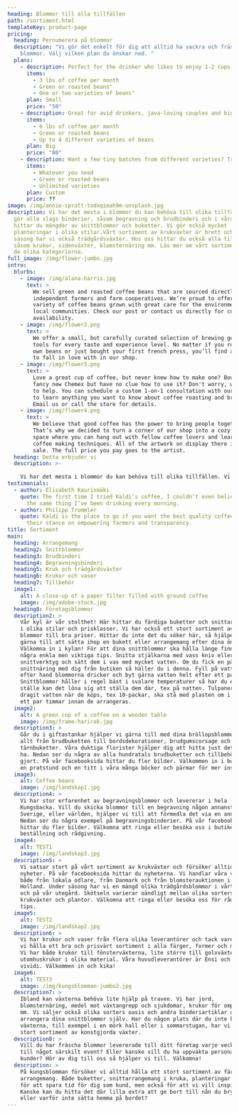 ```yaml
---
heading: Blommor till alla tillfällen
path: /sortiment.html
templateKey: product-page
pricing:
  heading: Pernumerera på blommor
  description: "Vi gör det enkelt för dig att alltid ha vackra och fräscha
    blommor. Välj vilken plan du önskar ned. "
  plans:
    - description: Perfect for the drinker who likes to enjoy 1-2 cups per day.
      items:
        - 3 lbs of coffee per month
        - Green or roasted beans"
        - One or two varieties of beans"
      plan: Small
      price: "50"
    - description: Great for avid drinkers, java-loving couples and bigger crowds
      items:
        - 6 lbs of coffee per month
        - Green or roasted beans
        - Up to 4 different varieties of beans
      plan: Big
      price: "80"
    - description: Want a few tiny batches from different varieties? Try our custom plan
      items:
        - Whatever you need
        - Green or roasted beans
        - Unlimited varieties
      plan: Custom
      price: ??
image: /img/annie-spratt-todxqieah9m-unsplash.jpg
description: Vi har det mesta i blommor du kan behöva till olika tillfällen. Vi
  gör alla slags binderier, såsom begravning och brudbinderi och i våra kylar
  hittar du mängder av snittblommor och buketter. Vi gör också mycket
  planteringar i olika stilar.Vårt sortiment av krukväxter är brett och vid
  säsong har vi också trädgårdsväxter. Hos oss hittar du också alla tillbehör
  såsom krukor, sidenväxter, blomsternäring mm. Läs mer om vårt sortiment under
  de olika kategorierna.
full_image: /img/flower-jumbo.jpg
intro:
  blurbs:
    - image: /img/alana-harris.jpg
      text: >
        We sell green and roasted coffee beans that are sourced directly from
        independent farmers and farm cooperatives. We’re proud to offer a
        variety of coffee beans grown with great care for the environment and
        local communities. Check our post or contact us directly for current
        availability.
    - image: /img/flower2.png
      text: >
        We offer a small, but carefully curated selection of brewing gear and
        tools for every taste and experience level. No matter if you roast your
        own beans or just bought your first french press, you’ll find a gadget
        to fall in love with in our shop.
    - image: /img/flower3.png
      text: >
        Love a great cup of coffee, but never knew how to make one? Bought a
        fancy new Chemex but have no clue how to use it? Don't worry, we’re here
        to help. You can schedule a custom 1-on-1 consultation with our baristas
        to learn anything you want to know about coffee roasting and brewing.
        Email us or call the store for details.
    - image: /img/flower4.png
      text: >
        We believe that good coffee has the power to bring people together.
        That’s why we decided to turn a corner of our shop into a cozy meeting
        space where you can hang out with fellow coffee lovers and learn about
        coffee making techniques. All of the artwork on display there is for
        sale. The full price you pay goes to the artist.
  heading: Detta erbjuder vi
  description: >-
    
    Vi har det mesta i blommor du kan behöva till olika tillfällen. Vi gör alla slags binderier, såsom begravning och brudbinderi och i våra kylar hittar du mängder av snittblommor och buketter.. Vi gör också mycket planteringar i olika stilar.Vårt sortiment av krukväxter är brett och vid säsong har vi också trädgårdsväxter. Hos oss hittar du också alla tillbehör såsom krukor, sidenväxter, blomsternäring mm. Läs mer om vårt sortiment under de olika kategorierna.
testimonials:
  - author: Elisabeth Kaurismäki
    quote: The first time I tried Kaldi’s coffee, I couldn’t even believe that was
      the same thing I’ve been drinking every morning.
  - author: Philipp Trommler
    quote: Kaldi is the place to go if you want the best quality coffee. I love
      their stance on empowering farmers and transparency.
title: Sortiment
main:
  heading: Arrangemang
  heading2: Snittblommor
  heading3: Brudbinderi
  heading4: Begravningsbinderi
  heading5: Kruk och trädgårdsväxter
  heading6: Krukor och vaser
  heading7: Tillbehör
  image1:
    alt: A close-up of a paper filter filled with ground coffee
    image: /img/adobe-stock.jpg
  heading8: Företagsblommor
  description2: >
    Vår kyl är vår stolthet! Här hittar du färdiga buketter och snittarrangemang
    i olika stilar och prisklasser. Vi har också ett stort sortiment av buntade
    blommor till bra priser. Hittar du inte det du söker här, så hjälper vi
    gärna till att sätta ihop en bukett eller arrangemang efter dina önskemål.
    Välkomna in i kylan! För att dina snittblommor ska hålla länge finns det
    några enkla men viktiga tips. Snitta stjälkarna med vass kniv eller
    snittverktyg och sätt dem i vas med mycket vatten. Om du fick en påse med
    snittnäring med dig från butiken så häller du i denna. Fyll på vatten ofta
    efter hand blommorna dricker och byt gärna vatten helt efter ett par dagar.
    Snittblommor håller i regel bäst i svalare temperaturer så har du ett svalt
    ställe kan det löna sig att ställa dem där, tex på natten. Tulpaner som inte
    dragit vatten när de köps, tex 10-packar, ska stå med plasten om i vatten
    ett par timmar innan de arrangeras.
  image2:
    alt: A green cup of a coffee on a wooden table
    image: /img/frame-harirak.jpg
  description3: >
    Går du i giftastankar hjälper vi gärna till med dina bröllopsblommor. Vi gör
    allt från brudbuketten till bordsdekorationer, brudgumscorsage och
    tärnbuketter. Våra duktiga florister hjälper dig att hitta just det du vill
    ha. Nedan ser du några av alla hundratals brudbuketter och tillbehör vi
    gjort. På vår facebooksida hittar du fler bilder. Välkommen in i butiken för
    en pratstund och en titt i våra många böcker och pärmar för mer inspiration!
  image3:
    alt: Coffee beans
    image: /img/landskap1.jpg
  description4: >
    Vi har stor erfarenhet av begravningsblommor och levererar i hela
    Kungsbacka. Vill du skicka blommor till en begravning någon annanstans i
    Sverige, eller världen, hjälper vi till att förmedla det via en annan butik.
    Nedan ser du några exempel på begravningsbinderier. På vår facebooksida
    hittar du fler bilder. Välkomna att ringa eller besöka oss i butiken för
    beställning och rådgivning.
  image4:
    alt: TEST1
    image: /img/landskap3.jpg
  description5: >
    Vi satsar stort på vårt sortiment av krukväxter och försöker alltid hitta
    nyheter. På vår facebooksida hittar du nyheterna. Vi handlar våra växter
    både från lokala odlare, från Danmark och från blomsterauktionen i Aalsmeer,
    Holland. Under säsong har vi en mängd olika trädgårdsblommor i vårt växthus
    och på vår utegård. Skötseln varierar oändligt mellan olika sorters
    krukväxter och plantor. Välkomna att ringa eller besöka oss för råd och
    tips.
  image5:
    alt: TEST2
    image: /img/landskap2.jpg
  description6: >
    Vi har krukor och vaser från flera olika leverantörer och tack vare det kan
    vi hålla ett bra och prisvärt sortiment i alla färger, former och material.
    Vi har både krukor till fönsterväxterna, lite större till golvväxter och
    utomhuskrukor i olika material. Våra huvudleverantörer är Ensi och VK
    vividi. Välkommen in och kika!
  image6:
    alt: TEST3
    image: /img/kungsblomman-jumbo2.jpg
  description7: >
    Ibland kan växterna behöva lite hjälp på traven. Vi har jord,
    blomsternäring, medel mot växtangrepp och sjukdomar, krukor för omplantering
    mm. Vi säljer också olika sorters oasis och andra binderiartiklar om du vill
    arrangera dina snittblommor själv. Har du någon plats där du inte kan sköta
    växterna, till exempel i en mörk hall eller i sommarstugan, har vi också ett
    stort sortiment av konstgjorda växter.
  description8: >
    Vill du har fräscha blommor levererade till ditt företag varje vecka eller
    till något särskilt event? Eller kanske vill du ha uppvakta personal och
    kunder? Hör av dig till oss så hjälper vi till. Välkomna!
  description: >
    På kungsblomman försöker vi alltid hålla ett stort sortiment av färdiga
    arrangemang. Både buketter, snittarrangemang i kruka, planteringar mm. Detta
    för att spara tid för dig som kund, men också för att vi vill inspirera!
    Kanske kan du hitta det där lilla extra att ge bort till nån du bryr dig om,
    eller varför inte sätta hemma på bordet?
---
```

